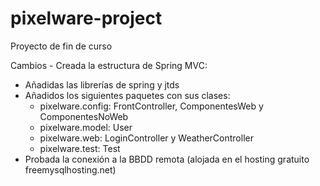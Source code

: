 # pixelware-project
Proyecto de fin de curso

Cambios - Creada la estructura de Spring MVC:
  - Añadidas las librerías de spring y jtds
  - Añadidos los siguientes paquetes con sus clases:
      - pixelware.config: FrontController, ComponentesWeb y ComponentesNoWeb
      - pixelware.model: User
      - pixelware.web: LoginController y WeatherController
      - pixelware.test: Test
  - Probada la conexión a la BBDD remota (alojada en el hosting gratuito freemysqlhosting.net)
